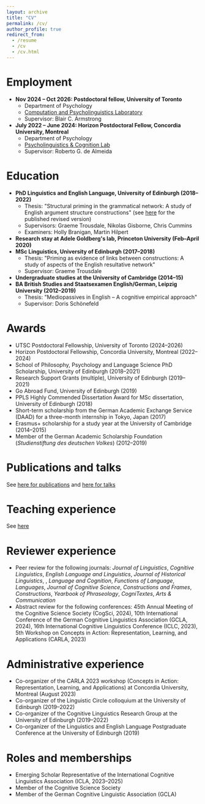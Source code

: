 ```yaml
---
layout: archive
title: "CV"
permalink: /cv/
author_profile: true
redirect_from:
  - /resume
  - /cv
  - /cv.html
---
```


Employment
======
* <b>Nov 2024 &ndash; Oct 2026: Postdoctoral fellow, University of Toronto</b>
	* Department of Psychology
	* <a href="https://www.utsc.utoronto.ca/labs/caplab/">Computation and Psycholinguistics Laboratory</a>
	* Supervisor: Blair C. Armstrong
* <b>July 2022 &ndash; June 2024: Horizon Postdoctoral Fellow, Concordia University, Montreal</b>
	* Department of Psychology
	* <a href="https://psycholinguistics.weebly.com/">Psycholinguistics & Cognition Lab</a>
	* Supervisor: Roberto G. de Almeida

Education
======
* <b>PhD Linguistics and English Language, University of Edinburgh (2018&ndash;2022)</b>
   * Thesis: "Structural priming in the grammatical network: A study of English argument structure constructions" (see <a href="https://doi.org/10.1075/cal.35">here</a> for the published revised version)
   * Supervisors: Graeme Trousdale, Nikolas Gisborne, Chris Cummins
   * Examiners: Holly Branigan, Martin Hilpert
* <b>Research stay at Adele Goldberg's lab, Princeton University (Feb&ndash;April 2020)</b>
* <b>MSc Linguistics, University of Edinburgh (2017&ndash;2018)</b>
   * Thesis: "Priming as evidence of links between constructions: A study of aspects of the English resultative network"
   * Supervisor: Graeme Trousdale
* <b>Undergraduate studies at the University of Cambridge (2014&ndash;15)</b>
* <b>BA British Studies and Staatsexamen English/German, Leipzig University (2012&ndash;2019)</b>
   * Thesis: "Mediopassives in English – A cognitive empirical approach"
   * Supervisor: Doris Schönefeld

Awards
======
* UTSC Postdoctoral Fellowship, University of Toronto (2024&ndash;2026)
* Horizon Postdoctoral Fellowship, Concordia University, Montreal (2022&ndash;2024)
* School of Philosophy, Psychology and Language Science PhD Scholarship, University of Edinburgh (2018&ndash;2021)
* Research Support Grants (multiple), University of Edinburgh (2019&ndash;2021)
* Go Abroad Fund, University of Edinburgh (2019)
* PPLS Highly Commended Dissertation Award for MSc dissertation, University of Edinburgh (2018)
* Short-term scholarship from the German Academic Exchange Service (DAAD) for a three-month internship in Tokyo, Japan (2017)
* Erasmus+ scholarship for a study year at the University of Cambridge (2014&ndash;2015)
* Member of the German Academic Scholarship Foundation (<i>Studienstiftung des deutschen Volkes</i>) (2012&ndash;2019)

Publications and talks
======
See <a href="https://tungerer.github.io/publications/">here for publications</a> and <a href="https://tungerer.github.io/talks/">here for talks</a>
  
Teaching experience
======
See <a href="https://tungerer.github.io/teaching/">here</a>
  
Reviewer experience
======
* Peer review for the following journals: <i>Journal of Linguistics</i>, <i>Cognitive Linguistics</i>, <i>English Language and Linguistics</i>, <i>Journal of Historical Linguistics</i>, <Corpus Linguistics and Linguistic Theory>, <i>Language and Cognition</i>, <i>Functions of Language</i>, <i>Languages</i>, <i>Journal of Cognitive Science</i>, <i>Constructions and Frames</i>, <i>Constructions</i>, <i>Yearbook of Phraseology</i>, <i>CogniTextes</i>, <i>Arts & Communication</i>
* Abstract review for the following conferences: 45th Annual Meeting of the Cognitive Science Society (CogSci, 2024), 10th International Conference of the German Cognitive Linguistics Association (GCLA, 2024), 16th International Cognitive Linguistics Conference (ICLC, 2023), 5th Workshop on Concepts in Action: Representation, Learning, and Applications (CARLA, 2023)

Administrative experience
======
* Co-organizer of the CARLA 2023 workshop (Concepts in Action: Representation, Learning, and Applications) at Concordia University, Montreal (August 2023)
* Co-organizer of the Linguistic Circle colloquium at the University of Edinburgh (2019&ndash;2022) 
* Co-organizer of the Cognitive Linguistics Research Group at the University of Edinburgh (2019&ndash;2022)
* Co-organizer of the Linguistics and English Language Postgraduate Conference at the University of Edinburgh (2019)

Roles and memberships
======
* Emerging Scholar Representative of the International Cognitive Linguistics Association (ICLA, 2023&ndash;2025)
* Member of the Cognitive Science Society
* Member of the German Cognitive Linguistic Association (GCLA)

